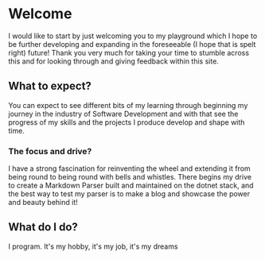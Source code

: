 # Welcome
I would like to start by just welcoming you to my playground which I hope to be further developing and expanding in the foreseeable (I hope that is spelt right) future! Thank you very much for taking your time to stumble across this and for looking through and giving feedback within this site.

## What to expect?
You can expect to see different bits of my learning through beginning my journey in the industry of Software Development and with that see the progress of my skills and the projects I produce develop and shape with time.

### The focus and drive?
I have a strong fascination for reinventing the wheel and extending it from being round to being round with bells and whistles. There begins my drive to create a Markdown Parser built and maintained on the dotnet stack, and the best way to test my parser is to make a blog and showcase the power and beauty behind it!

## What do I do?
I program. It's my hobby, it's my job, it's my dreams